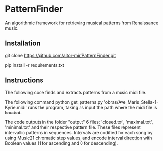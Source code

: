 # PatternFinder
An algorithmic framework for retrieving musical patterns from Renaissance music. 


## Installation

git clone https://github.com/aitor-mir/PatternFinder.git 

pip install -r requirements.txt

## Instructions

The following code finds and extracts patterns from a music midi file.

The following command python get_patterns.py 'obras/Ave_Maris_Stella-1-Kyrie.midi' runs the program, taking as input the path where the midi file is located.

The code outputs in the folder "output" 6 files: 'closed.txt', 'maximal.txt', 'minimal.txt' and their respective pattern file. These files represent intervallic patterns in sequences. Intervals are codified for each song by using Music21 chromatic step values, and encode interval direction with Boolean values (1 for ascending and 0 for descending).
